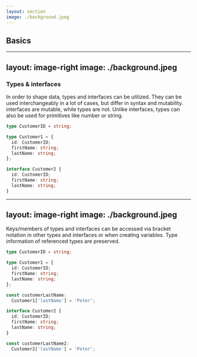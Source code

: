 ```yaml
---
layout: section
image: ./background.jpeg
---
```


## Basics

---
layout: image-right
image: ./background.jpeg
---

### Types & interfaces

In order to shape data, types and interfaces can be utilized. They can be used interchangeably in a lot of cases, but differ in syntax and mutability.
interfaces are mutable, while types are not. Unlike interfaces, types can also be used for primitives like number or string.

```ts
type CustomerID = string;

type Customer1 = {
  id: CustomerID;
  firstName: string;
  lastName: string;
};

interface Customer2 {
  id: CustomerID;
  firstName: string;
  lastName: string;
}
```

---
layout: image-right
image: ./background.jpeg
---

Keys/members of types and interfaces can be accessed via bracket notation in other types and interfaces or when creating variables.
Type information of referenced types are preserved.

```ts
type CustomerID = string;

type Customer1 = {
  id: CustomerID;
  firstName: string;
  lastName: string;
};

const customerLastName:
  Customer1['lastName'] = 'Peter';

interface Customer2 {
  id: CustomerID;
  firstName: string;
  lastName: string;
}

const customerLastName2:
  Customer2['lastName'] = 'Peter';
```
